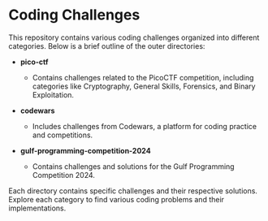 # Coding Challenges

This repository contains various coding challenges organized into different categories. Below is a brief outline of the outer directories:

- **pico-ctf**

  - Contains challenges related to the PicoCTF competition, including categories like Cryptography, General Skills, Forensics, and Binary Exploitation.

- **codewars**

  - Includes challenges from Codewars, a platform for coding practice and competitions.

- **gulf-programming-competition-2024**
  - Contains challenges and solutions for the Gulf Programming Competition 2024.

Each directory contains specific challenges and their respective solutions. Explore each category to find various coding problems and their implementations.
